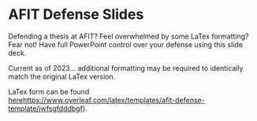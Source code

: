 # AFIT Defense Slides
Defending a thesis at AFIT? Feel overwhelmed by some LaTex formatting? Fear not! Have full PowerPoint control over your defense using this slide deck.

Current as of 2023... additional formatting may be required to identically match the original LaTex version. 

LaTex form can be found [here](https://www.overleaf.com/latex/templates/afit-defense-template/jwfsgfdddbgf)https://www.overleaf.com/latex/templates/afit-defense-template/jwfsgfdddbgf).
